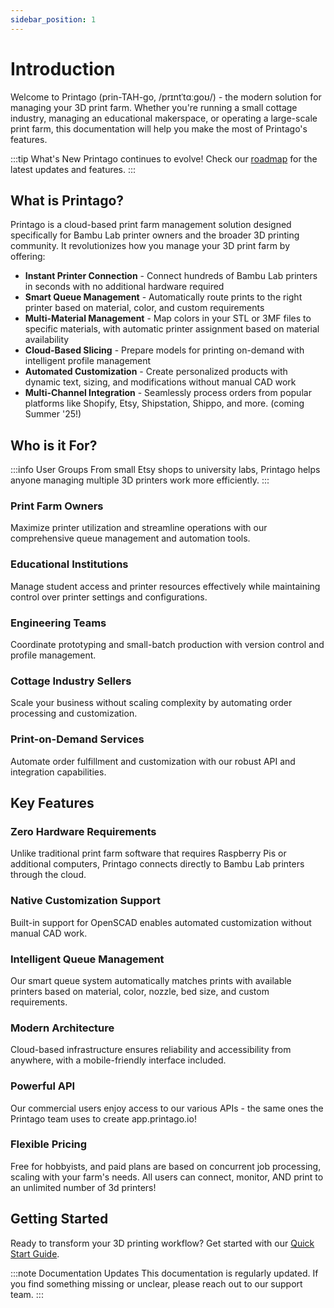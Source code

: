 ```yaml
---
sidebar_position: 1
---
```


# Introduction

Welcome to Printago (prin-TAH-go, /prɪntˈtɑːgoʊ/) - the modern solution for managing your 3D print farm. Whether you're running a small cottage industry, managing an educational makerspace, or operating a large-scale print farm, this documentation will help you make the most of Printago's features.

:::tip What's New
Printago continues to evolve! Check our [roadmap](../roadmap) for the latest updates and features.
:::

## What is Printago?

Printago is a cloud-based print farm management solution designed specifically for Bambu Lab printer owners and the broader 3D printing community. It revolutionizes how you manage your 3D print farm by offering:

- **Instant Printer Connection** - Connect hundreds of Bambu Lab printers in seconds with no additional hardware required
- **Smart Queue Management** - Automatically route prints to the right printer based on material, color, and custom requirements
- **Multi-Material Management** - Map colors in your STL or 3MF files to specific materials, with automatic printer assignment based on material availability
- **Cloud-Based Slicing** - Prepare models for printing on-demand with intelligent profile management
- **Automated Customization** - Create personalized products with dynamic text, sizing, and modifications without manual CAD work
- **Multi-Channel Integration** - Seamlessly process orders from popular platforms like Shopify, Etsy, Shipstation, Shippo, and more. (coming Summer '25!)

## Who is it For?

:::info User Groups
From small Etsy shops to university labs, Printago helps anyone managing multiple 3D printers work more efficiently.
:::

### Print Farm Owners
Maximize printer utilization and streamline operations with our comprehensive queue management and automation tools.

### Educational Institutions
Manage student access and printer resources effectively while maintaining control over printer settings and configurations.

### Engineering Teams
Coordinate prototyping and small-batch production with version control and profile management.

### Cottage Industry Sellers
Scale your business without scaling complexity by automating order processing and customization.

### Print-on-Demand Services
Automate order fulfillment and customization with our robust API and integration capabilities.

## Key Features

### Zero Hardware Requirements
Unlike traditional print farm software that requires Raspberry Pis or additional computers, Printago connects directly to Bambu Lab printers through the cloud.

### Native Customization Support
Built-in support for OpenSCAD enables automated customization without manual CAD work.

### Intelligent Queue Management
Our smart queue system automatically matches prints with available printers based on material, color, nozzle, bed size, and custom requirements.

### Modern Architecture
Cloud-based infrastructure ensures reliability and accessibility from anywhere, with a mobile-friendly interface included.

### Powerful API 
Our commercial users enjoy access to our various APIs - the same ones the Printago team uses to create app.printago.io!

### Flexible Pricing
Free for hobbyists, and paid plans are based on concurrent job processing, scaling with your farm's needs.  All users can connect, monitor, AND print to an unlimited number of 3d printers!

## Getting Started

Ready to transform your 3D printing workflow? Get started with our [Quick Start Guide](./quick-start-guide.mdx).

:::note Documentation Updates
This documentation is regularly updated. If you find something missing or unclear, please reach out to our support team.
:::